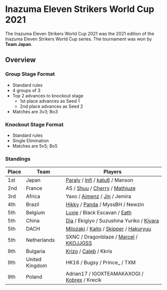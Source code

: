 # Inazuma Eleven Strikers World Cup 2021

The Inazuma Eleven Strikers World Cup 2021 was the 2021 edition of the Inazuma Eleven Strikers World Cup series.
The tournament was won by **Team Japan**. 

## Overview

### Group Stage Format
- Standard rules
- 4 groups of 3
- Top 2 advances to knockout stage
  -  1st place advances as Seed 1
  -  2nd place advances as Seed 2
- Matches are 3v3; Bo3

### Knockout Stage Format
- Standard rules
- Single Elimination
- Matches are 5v5; Bo5

### Standings

| Place | Team | Players |
| - | - | - |
| 1st | Japan | [Paraly](/inapedia/players/japanese/paraly.md) / [Infi](/inapedia/players/japanese/infi.md) / [katu6](/inapedia/players/japanese/katu6.md) / Manson |
| 2nd | France | AS / [Shuu](/inapedia/players/french/nayth.md) / [Cherry](/inapedia/players/french/cherry.md) / [Mathiuze](/inapedia/players/french/mathiuze.md) |
| 3rd | Africa | Yaxo / [Aimenz](/inapedia/players/french/aimenz.md) / [Jin](/inapedia/players/french/jin.md) / Jemira |
| 4th | Brazil | [Hikky](/inapedia/players/brazilian/hikky.md) / [Panda](/inapedia/players/brazilian/panda.md) / MyssBH / Newzin |
| 5th | Belgium | [Luxie](/inapedia/players/belgian/luxie.md) / Black Escavan / [Eath](/inapedia/players/belgian/eath.md) |
| 5th | China | [Dia](/inapedia/players/chinese/dia.md) / Ekigiyo / Suzushina Yuriko / [Kiyara](/inapedia/players/chinese/kiyara.md) |
| 5th | DACH | [Milozaki](/inapedia/players/german/milozaki.md) / [Kaito](/inapedia/players/german/zuky.md) / [Skipper](/inapedia/players/austrian/skipper.md) / [Hakuryuu](/inapedia/players/german/haku.md) |
| 5th | Netherlands | SXNC / Dragonblaze / [Marcel](/inapedia/players/dutch/marcel.md) / [KKOJJGSS](/inapedia/players/dutch/kkojjgss.md) |
| 9th | Bulgaria | [Krizo](/inapedia/players/bulgarian/krizo.md) / [Caleb](/inapedia/players/bulgarian/caleb.md) / Kkris |
| 9th | United Kingdom | HK16 / Bugsy / Prince_ / TXM |
| 9th | Poland | Adrian17 / IGOXTEAMAKAXOGI / [Kobrex](/inapedia/players/polish/kobr3x.md) / Krecik |

